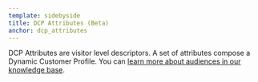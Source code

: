 ```yaml
---
template: sidebyside
title: DCP Attributes (Beta)
anchor: dcp_attributes
---
```


DCP Attributes are visitor level descriptors. A set of attributes compose a Dynamic Customer Profile. You can <a href="https://help.optimizely.com/hc/en-us/articles/200039685" target="_blank">learn more about audiences in our knowledge base</a>.
